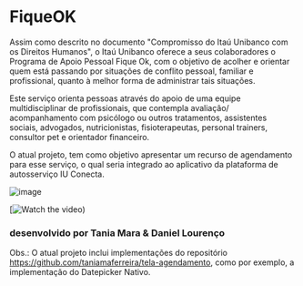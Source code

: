 # FiqueOK

   Assim como descrito no documento "Compromisso do Itaú Unibanco com os Direitos Humanos", o Itaú Unibanco oferece a seus colaboradores o Programa de Apoio
Pessoal Fique Ok, com o objetivo de acolher e orientar quem está passando por situações de conflito pessoal, familiar e profissional, quanto à melhor forma de administrar tais situações.
   
   Este serviço orienta pessoas através do apoio de uma equipe multidisciplinar de profissionais, que contempla avaliação/ acompanhamento com psicólogo ou outros tratamentos, assistentes sociais, advogados, nutricionistas, fisioterapeutas, personal trainers, consultor pet e orientador financeiro.
   
   O atual projeto, tem como objetivo apresentar um recurso de agendamento para esse serviço, o qual seria integrado ao aplicativo da plataforma de autosserviço IU Conecta.
   
![image](https://user-images.githubusercontent.com/67913073/171033962-bfe08f32-bfea-4aca-b301-4e6f98606efc.png)

[![Watch the video](https://youtube.com/shorts/xHpmz7irp6k?feature=share))



  
   
   
   
   
   
  
   


### desenvolvido por Tania Mara & Daniel Lourenço

Obs.: O atual projeto inclui implementações do repositório https://github.com/taniamaferreira/tela-agendamento, como por exemplo, a implementação do Datepicker Nativo.
